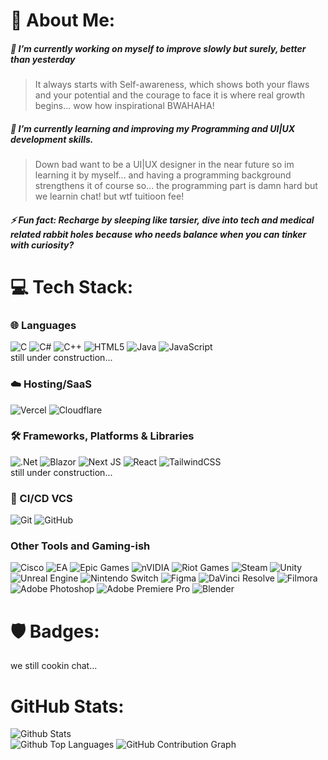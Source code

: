 

# 💫 About Me:

<h5>🔭 I’m currently working on myself to improve slowly but surely, better than yesterday</h5>
<blockquote>It always starts with Self-awareness, which shows both your flaws and your potential and the courage to face it is where real growth begins... wow how inspirational BWAHAHA!</blockquote>
<h5>🌱 I’m currently learning and improving my Programming and UI|UX development skills. </h5>
<blockquote>Down bad want to be a UI|UX designer in the near future so im learning it by myself... and having a programming background strengthens it of course so... the programming part is damn hard but we learnin chat! but wtf tuitioon fee!</blockquote>
<h5>⚡ Fun fact: Recharge by sleeping like tarsier, dive into tech and medical related rabbit holes because who needs balance when you can tinker with curiosity?</h5>


# 💻 Tech Stack:

### 🌐 Languages

![C](https://img.shields.io/badge/c-%2300599C.svg?style=for-the-badge&logo=c&logoColor=white)
![C#](https://img.shields.io/badge/c%23-%23239120.svg?style=for-the-badge&logo=csharp&logoColor=white)
![C++](https://img.shields.io/badge/c++-%2300599C.svg?style=for-the-badge&logo=c%2B%2B&logoColor=white)
![HTML5](https://img.shields.io/badge/html5-%23E34F26.svg?style=for-the-badge&logo=html5&logoColor=white)
![Java](https://img.shields.io/badge/java-%23ED8B00.svg?style=for-the-badge&logo=openjdk&logoColor=white)
![JavaScript](https://img.shields.io/badge/javascript-%23323330.svg?style=for-the-badge&logo=javascript&logoColor=%23F7DF1E) <br> still under construction...

### ☁️ Hosting/SaaS

![Vercel](https://img.shields.io/badge/vercel-%23000000.svg?style=for-the-badge&logo=vercel&logoColor=white)
![Cloudflare](https://img.shields.io/badge/Cloudflare-F38020?style=for-the-badge&logo=cloudflare&logoColor=white)


### 🛠️ Frameworks, Platforms & Libraries

![.Net](https://img.shields.io/badge/.NET-5C2D91?style=for-the-badge&logo=.net&logoColor=white)
![Blazor](https://img.shields.io/badge/blazor-%235C2D91.svg?style=for-the-badge&logo=blazor&logoColor=white)
![Next JS](https://img.shields.io/badge/Next-black?style=for-the-badge&logo=next.js&logoColor=white)
![React](https://img.shields.io/badge/react-%2320232a.svg?style=for-the-badge&logo=react&logoColor=%2361DAFB)
![TailwindCSS](https://img.shields.io/badge/tailwindcss-%3338B2AC.svg?style=for-the-badge&logo=tailwind-css&logoColor=white) <br> still under construction...

### 🚀 CI/CD VCS
![Git](https://img.shields.io/badge/git-%23F05033.svg?style=for-the-badge&logo=git&logoColor=white)
![GitHub](https://img.shields.io/badge/github-%23121011.svg?style=for-the-badge&logo=github&logoColor=white)

### Other Tools and Gaming-ish

![Cisco](https://img.shields.io/badge/cisco-%23049fd9.svg?style=for-the-badge&logo=cisco&logoColor=black)
![EA](https://img.shields.io/badge/ea-%23000000.svg?style=for-the-badge&logo=ea&logoColor=white)
![Epic Games](https://img.shields.io/badge/epicgames-%33313131.svg?style=for-the-badge&logo=epicgames&logoColor=white)
![nVIDIA](https://img.shields.io/badge/nVIDIA-%2376B900.svg?style=for-the-badge&logo=nVIDIA&logoColor=white)
![Riot Games](https://img.shields.io/badge/riotgames-D32936.svg?style=for-the-badge&logo=riotgames&logoColor=white)
![Steam](https://img.shields.io/badge/steam-%23000000.svg?style=for-the-badge&logo=steam&logoColor=white)
![Unity](https://img.shields.io/badge/unity-%23000000.svg?style=for-the-badge&logo=unity&logoColor=white)
![Unreal Engine](https://img.shields.io/badge/unrealengine-%33313131.svg?style=for-the-badge&logo=unrealengine&logoColor=white)
![Nintendo Switch](https://img.shields.io/badge/Nintendo_Switch-E60012?style=for-the-badge&logo=nintendo-switch&logoColor=white)
![Figma](https://img.shields.io/badge/Figma-000000?style=for-the-badge&logo=figma&logoColor=F24E1E)
![DaVinci Resolve](https://img.shields.io/badge/DaVinci%20Resolve-000000?style=for-the-badge&logo=davinciresolve&logoColor=46A2F1)
![Filmora](https://img.shields.io/badge/Filmora-000000?style=for-the-badge&logo=filmora&logoColor=00B3E6)
![Adobe Photoshop](https://img.shields.io/badge/Adobe%20Photoshop-000000?style=for-the-badge&logo=adobephotoshop&logoColor=31A8FF)
![Adobe Premiere Pro](https://img.shields.io/badge/Adobe%20Premiere%20Pro-000000?style=for-the-badge&logo=adobepremierepro&logoColor=9999FF)
![Blender](https://img.shields.io/badge/Blender-000000?style=for-the-badge&logo=blender&logoColor=F5792A)


# 🛡️ Badges:
we still cookin chat...

#  GitHub Stats:

![Github Stats](https://github-readme-stats.vercel.app/api?username=Arbl02&theme=tokyonight&show_icons=true&hide_border=false&count_private=true) <br>
![Github Top Languages](https://github-readme-stats.vercel.app/api/top-langs/?username=Arbl02&theme=tokyonight&show_icons=true&hide_border=false&layout=compact)
![GitHub Contribution Graph](https://github-readme-activity-graph.vercel.app/graph?username=Arbl02&bg_color=0d1117&color=58a6ff&line=ffa500&point=f0f6fc&area=true&hide_border=true)
<br>

 







